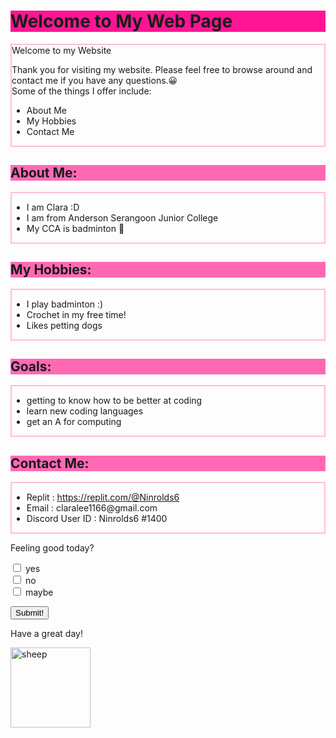
<html>

<body>
	<h1 style="background-color:DeepPink;" ><b>Welcome to My Web Page</b></h1>
		<div class="container" style="border:2px solid Pink;" "text-align:center;">
			<div class="heading">  Welcome to my Website</div>
			<div class="content">
				<p>Thank you for visiting my website. Please feel free to browse around and contact me if you have any questions.&#128512;<br>Some of the things I offer include:</p>
				<ul>
					<li>About Me</li>
					<li>My Hobbies</li>
					<li>Contact Me</li>
				</ul>
			</div>
		</div>
	<h2 style="background-color:HotPink;">About Me:</h2>
	<div class="container" style="border:2px solid Pink">
		<ul>
			<li>I am Clara :D</li>
			<li>I am from Anderson Serangoon Junior College</li>
			<li>My CCA is badminton &#127992;</li>
		</ul>
	</div>
	<h2 style="background-color:HotPink;">My Hobbies:</h2>
	<div class="container" style="border:2px solid Pink;">
		<ul>
			<li>I play badminton :) </li>
			<li>Crochet in my free time! </li>
			<li>Likes petting dogs</li>
		</ul>
	</div>
	<h2 style="background-color:HotPink;">Goals:</h2>
	<div class="container" style="border:2px solid Pink;">
		<ul>
			<li>getting to know how to be better at coding</li>
			<li>learn new coding languages</li>
			<li>get an A for computing</li>
		</ul>
	</div>
	<h2 style="background-color:HotPink;">Contact Me:</h2>
	<div class="container" style="border:2px solid Pink;">
		<ul>
			<li>Replit : <a href="url">https://replit.com/@Ninrolds6</a></li>
			<li>Email : claralee1166@gmail.com</li>
			<li>Discord User ID : Ninrolds6 #1400</li>
		</ul>
	</div>
	<p>Feeling good today?<form>
	<input type="checkbox" id="a1" name="a1" value="yes">
	<label for="a1"> yes</label><br>
	<input type="checkbox" id="a2" name="a2" value="no">
	<label for="a2"> no</label><br>
	<input type="checkbox" id="a3" name="a3" value="maybe">
	<label for="a3"> maybe</label>
	</form></p>
	<p><input type="button" onclick="alert(':D Thank you!')" value="Submit!"></p>
	<p>Have a great day!</p>
	<p><img src='http://t0.gstatic.com/licensed-image?q=tbn:ANd9GcTGtk8KBJF3s8ZVj5Awk2ddqQnydXY_gP_2wOBIIZjI9pBp0bRkhEq53o755RI4xbHDj90f32y42czWCfw' alt=sheep style="width:128px;height:128px"></p>
	

</body>

</html>
